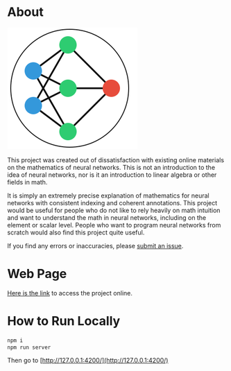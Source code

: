 # About

<img src="https://raw.githubusercontent.com/Guseyn/nn-math-web/main/image/nn-math-logo-readme.svg?sanitize=true">

This project was created out of dissatisfaction with existing online materials on the mathematics of neural networks. This is not an introduction to the idea of neural networks, nor is it an introduction to linear algebra or other fields in math.

It is simply an extremely precise explanation of mathematics for neural networks with consistent indexing and coherent annotations. This project would be useful for people who do not like to rely heavily on math intuition and want to understand the math in neural networks, including on the element or scalar level. People who want to program neural networks from scratch would also find this project quite useful.

If you find any errors or inaccuracies, please [submit an issue](https://github.com/Guseyn/nn-math-web/issues).

# Web Page

[Here is the link](https://guseyn.github.io/nn-math-web) to access the project online.

# How to Run Locally

```
npm i
npm run server
```

Then go to [http://127.0.0.1:4200/](http://127.0.0.1:4200/)

